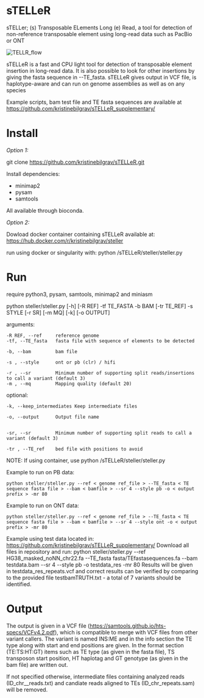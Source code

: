 # sTELLeR

sTELLer; (s) Transposable ELements Long (e) Read, 
a tool for detection of non-reference transposable element using long-read data such as PacBio or ONT

![TELLR_flow](https://github.com/user-attachments/assets/ac9d5989-b56f-4356-8a91-7ab51ef6392d)

sTELLeR is a fast and CPU light tool for detection of transposable element insertion in long-read data. It is also possible to look for other insertions by giving the fasta sequence in --TE_fasta. 
sTELLeR gives output in VCF file, is haplotype-aware and can run on genome assemblies as well as on any species

Example scripts, bam test file and TE fasta sequences are available at https://github.com/kristinebilgrav/sTELLeR_supplementary/

# Install

*Option 1:*

git clone https://github.com/kristinebilgrav/sTELLeR.git

Install dependencies: 
- minimap2 
- pysam
- samtools 

All available through bioconda. 

*Option 2:* 

Dowload docker container containing sTELLeR available at:
https://hub.docker.com/r/kristinebilgrav/steller

run using docker or singularity with:
python /sTELLeR/steller/steller.py 

# Run
require python3, pysam, samtools, minimap2 and miniasm

  python steller/steller.py [-h] [-R REF] -tf TE_FASTA -b BAM [-tr TE_REF] -s STYLE [-r SR] [-m MQ] [-k] [-o OUTPUT]

  arguments:

    -R REF, --ref     reference genome
    -tf, --TE_fasta   fasta file with sequence of elements to be detected
                          
    -b, --bam         bam file
                         
    -s , --style      ont or pb (clr) / hifi
                          
    -r , --sr         Minimum number of supporting split reads/insertions to call a variant (default 3)
    -m , --mq         Mapping quality (default 20)


  
  optional: 
  
    -k, --keep_intermediates Keep intermediate files
                        
    -o, --output      Output file name
                        

    -sr, --sr         Minimum number of supporting split reads to call a variant (default 3)

    -tr , --TE_ref    bed file with positions to avoid

NOTE: 
If using container, use python /sTELLeR/steller/steller.py 

Example to run on PB data: 

    python steller/steller.py --ref < genome ref_file > --TE_fasta < TE sequence fasta file > --bam < bamfile > --sr 4 --style pb -o < output prefix > -mr 80

Example to run on ONT data: 

    python steller/steller.py --ref < genome ref_file > --TE_fasta < TE sequence fasta file > --bam < bamfile > --sr 4 --style ont -o < output prefix > -mr 80

Example using test data located in: https://github.com/kristinebilgrav/sTELLeR_supplementary/
Download all files in repository and run: 
    python steller/steller.py --ref HG38_masked_noNN_chr22.fa --TE_fasta fasta/TEfastasequences.fa --bam testdata.bam --sr 4 --style pb -o testdata_res -mr 80
Results will be given in testdata_res_repeats.vcf and correct results can be verified by comparing to the provided file testbamTRUTH.txt - a total of 7 variants should be identified.  

# Output

The output is given in a VCF file (https://samtools.github.io/hts-specs/VCFv4.2.pdf), which is compatible to merge with VCF files from other variant callers. 
The variant is named INS:ME and in the info section the TE type along with start and end positions are given. 
In the format section (TE:TS:HT:GT) items such as TE type (as given in the fasta file), TS transposon start position, HT haplotag and GT genotype (as given in the bam file) are written out. 

If not specified otherwise, intermediate files containing analyzed reads (ID_chr__reads.txt) and candiate reads aligned to TEs (ID_chr_repeats.sam) will be removed. 

